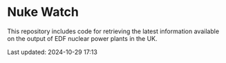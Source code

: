# Nuke Watch

This repository includes code for retrieving the latest information available on the output of EDF nuclear power plants in the UK.

Last updated: 2024-10-29 17:13